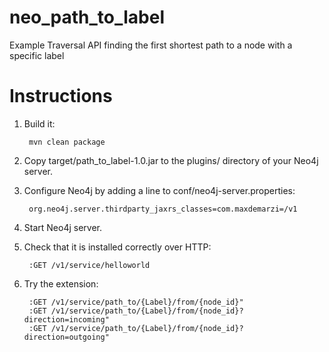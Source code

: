 # neo_path_to_label
Example Traversal API finding the first shortest path to a node with a specific label

# Instructions

1. Build it:

        mvn clean package

2. Copy target/path_to_label-1.0.jar to the plugins/ directory of your Neo4j server.


3. Configure Neo4j by adding a line to conf/neo4j-server.properties:

        org.neo4j.server.thirdparty_jaxrs_classes=com.maxdemarzi=/v1

        
4. Start Neo4j server.

5. Check that it is installed correctly over HTTP:

        :GET /v1/service/helloworld
        
6. Try the extension:
        
        :GET /v1/service/path_to/{Label}/from/{node_id}"
        :GET /v1/service/path_to/{Label}/from/{node_id}?direction=incoming"
        :GET /v1/service/path_to/{Label}/from/{node_id}?direction=outgoing"
        
        